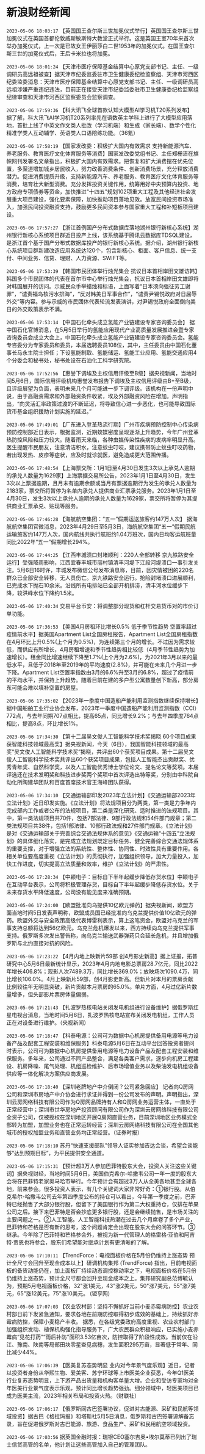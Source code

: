 # 新浪财经新闻
`2023-05-06 18:03:17` 【英国国王查尔斯三世加冕仪式举行】英国国王查尔斯三世加冕仪式在英国首都伦敦威斯敏斯特大教堂正式举行。这是英国王室70年来首次举办加冕仪式，上一次是已故女王伊丽莎白二世1953年的加冕仪式。在国王查尔斯三世的加冕仪式后，王后卡米拉也将加冕。

`2023-05-06 18:01:24` 【天津市医疗保障基金结算中心原党支部书记、主任、一级调研员高远祖被查】据天津市纪委监委驻市卫生健康委纪检监察组、天津市河西区纪委监委消息：天津市医疗保障基金结算中心原党支部书记、主任、一级调研员高远祖涉嫌严重违纪违法，目前正在接受天津市纪委监委驻市卫生健康委纪检监察组纪律审查和天津市河西区监察委员会监察调查。

`2023-05-06 17:59:36` 【科大讯飞全球首款认知大模型AI学习机T20系列发布】 据了解，科大讯飞AI学习机T20系列率先在语数英主学科上进行了大模型应用落地，首批上线了中英文作文类人批改（学习机端）和生成（家长端）、数学个性化精准学类人互动辅学、英语类人口语陪练功能。（36氪）

`2023-05-06 17:58:19` 【国家发改委：积极扩大国内有效需求 支持新能源汽车、养老服务、教育医疗文化体育服务等消费】国家发改委党组书记、主任郑栅洁在旗帜网刊发署名文章指出，积极扩大国内有效需求。把恢复和扩大消费摆在优先位置，多渠道增加城乡居民收入，努力改善消费条件、创新消费场景，充分释放消费潜力。促进消费提质升级，支持新能源汽车、养老服务、教育医疗文化体育服务等消费，培育壮大新型消费。充分发挥投资关键作用，统筹用好中央预算内投资、地方政府专项债券等资金，加快推进“十四五”规划102项重大工程及其他经济社会发展重大项目建设，强化要素保障，加快推动项目落地见效。放宽民间投资市场准入，加强民间投资融资支持，鼓励更多民间资本参与国家重大工程和补短板项目建设。

`2023-05-06 17:57:27` 【浙江首例国产分布式数据库落地湖州银行新核心系统】湖州银行新核心系统项目群近日投产上线，该系统基于腾讯云数据库TDSQL建设，是浙江首个基于国产分布式数据库投产的银行新核心系统。据介绍，湖州银行新核心系统项目群新建改造应用系统达120个，包含新核心、柜面、客户信息、统一支付、中间业务、信贷、理财、人力资源、SWIFT等。

`2023-05-06 17:53:39` 【韩国市民团体举行烛光集会 抗议日本首相岸田文雄访韩】韩国多个市民团体的代表在首尔市中心举行烛光集会，抗议日本首相岸田文雄即将对韩国展开的访问。示威民众手举蜡烛和标语，上面写着“日本须向强征劳工谢罪”，“谴责福岛核污水排海”，“反对韩美日军事合作”，“谴责尹锡悦政府对日屈辱外交”等内容。参与示威的市民团体代表轮流发表演讲，对尹锡悦政府全面倒向美日的外交政策表示不满。

`2023-05-06 17:53:14` 【中国石化牵头成立氢能产业链建设专家咨询委员会】 据中国石化官博消息，在5月5日举行的氢能应用现代产业高质量发展推进会暨专家咨询委员会成立大会上，中国石化牵头成立氢能产业链建设专家咨询委员会。氢能专咨委分为专家委员和委员，本届选聘委员108位，其中，主任委员由中国石化董事长马永生院士担任；下设氢能制取、氢能储运、氢能工业应用、氢能交通应用4个分委会和秘书处，秘书处设在石油化工科学研究院。

`2023-05-06 17:52:56` 【惠誉下调埃及主权信用评级至B级】据央视新闻，当地时间5月6日，国际信用评级机构惠誉发布报告下调埃及主权信用评级由B+至B级，且评级展望为负面，表明未来几个月可能进一步下调评级。该机构在一份声明中说，由于高融资需求和外部融资条件收紧，埃及外部融资风险在增加。声明指出，“向灵活汇率政策过渡的不断延迟，将导致信心进一步恶化，也可能导致国际货币基金组织援助计划实施的延迟。”

`2023-05-06 17:49:01` 【广东进入登革热流行期】广州市疾病预防控制中心传染病预防控制部近日表示，根据监测，近期蚊媒密度呈现逐渐上升趋势，今年广州登革热防控风险和压力较大。随着雨天来临，各种虫媒传染性疾病的发病率明显升高。医生提醒市民朋友，注意清洁积水，注意蚊虫叮咬，建议携带防止蚊虫叮咬药物，若出现发热、皮疹等症状，应及时就诊就医，避免造成更大范围传播。

`2023-05-06 17:48:54` 【上海票交所：1月1日至4月30日发生3次以上承兑人逾期的承兑人数量为1629家】上海票据交易所公告，2023年1月1日至4月30日，发生3次以上票据逾期，且月末有逾期余额或当月有票据逾期行为发生的承兑人数量为2183家，票交所将暂停为名单内承兑人提供商业汇票承兑服务。2023年1月1日至4月30日，发生3次以上承兑人逾期的承兑人数量为1629家，票交所将暂停为其提供商业汇票承兑、贴现等服务。

`2023-05-06 17:46:28` 【海航航空集团：“五一”假期运送旅客约147万人次】 据海航航空集团官微消息，2023年4月29日至5月3日，海航航空集团“五一”假期民航运输旅客约147万人次，国内航线共执行航班约1.04万班次，国内日均客运航班量同比2022年“五一”假期增长294%。

`2023-05-06 17:44:25` 【江西丰城溃口封堵顺利：220人全部转移 京九铁路安全运行】受强降雨影响，江西宜春丰城市丽村镇清丰河堤下江段河堤溃口一事引发关注。5月6日16时许，丰城发布微信公号发布消息称，目前，因灾情被困的220名群众已全部安全转移，无人员伤亡。京九铁路安全运行。抢险封堵溃口进展顺利，已完成水下抛石10余米。沿线所有电排站已全部开机排涝，清丰河水位缓步下降，较洪峰水位下降约1.5米。

`2023-05-06 17:40:34` 交易平台币安：将调整部分现货和杠杆交易货币对的市价订单功能。

`2023-05-06 17:36:53` 【美国4月房租环比增长0.5% 低于季节性趋势 空置率超过疫情前水平】据美国Apartment List全国房租报告，Apartment List全国房租指数在4月环比上升0.5%(上个月为0.5%)，为连续第三个月的增长。不过因为需求较低，而供应有所增长，4月房租增速和季节性趋势相比较低（4月季节性趋势为加速增长）。租金同比增速继续下降至1.7%(上个月为2.6%)，为2021年3月以来的最低水平，且低于2018年至2019年的平均速度(2.8%)，并可能在未来几个月进一步下降。Apartment List空置率指数由3月的6.6%升至3月的6.8%，超过了疫情前的平均水平，并保持上升趋势。随着目前在建的多户型公寓数量创下新高，部分房东可能会难以填补空置的房屋。

`2023-05-06 17:35:02` 【2023年一季度中国造船产能利用监测指数继续保持增长】据中国船舶工业行业协会发布，2023年一季度中国造船产能利用监测指数（CCI）772点，与去年同期707点相比，提高65点，同比增长9.2%；与去年四季度764点相比，提高8点，环比增长1%。

`2023-05-06 17:34:30` 【第十二届吴文俊人工智能科学技术奖揭晓 60个项目成果获智能科技领域最高奖】据央视新闻，今天（6日），我国智能科技领域的最高奖“吴文俊人工智能科学技术奖”揭晓，共评出60个获奖项目成果。第十二届吴文俊人工智能科学技术奖共评出60个获奖项目成果，包括人工智能杰出贡献奖、优秀青年奖、自然科学奖，以及人工智能优秀博士学位论文、提名论文等奖项。本届评选还在技术发明奖和科技进步奖两个奖项中首次评选出特等奖，分别由中科院自动化所陶建华团队和百度首席技术官王海峰团队获得。

`2023-05-06 17:34:10` 【交通运输部印发2023年立法计划】《交通运输部2023年立法计划》近日印发实施。《立法计划》将法规项目分为两类，第一类是力争年内完成部内工作或者公布的法规项目，第二类是深化研究、适时推进的法规项目。其中，第一类法规项目共70件，包括7部法律、9部行政法规和54件部门规章；第二类法规项目共38件，包括1部法律、10部行政法规和27件部门规章。《立法计划》是对《交通运输部关于完善综合交通法规体系的意见》《交通运输“十四五”立法规划》的具体细化落实，是完成立法规划既定目标任务、健全完善综合交通法规体系的重要支撑，对于增强立法的系统性、整体性、协同性、时效性具有重要作用。各相关单位要高度重视《立法计划》的贯彻执行，加强组织领导，加大力量投入，加快工作进度，切实提高立法质量和效率，维护《立法计划》的严肃性。

`2023-05-06 17:28:34` 【中颖电子：目标自下半年起缓步降低存货水位】中颖电子在互动平台表示，公司将积极管理存货，目标自下半年起缓步降低存货水位。关于未来存货水平降低速度，公司没有能见度来准确预期。

`2023-05-06 17:24:00` 【欧盟批准向乌提供10亿欧元弹药】据央视新闻，欧盟方面当地时间5日发表声明称，欧盟成员国已经批准向乌克兰提供价值10亿欧元的弹药。欧盟外交与安全政策高级代表博雷利表示，算上这笔资金，欧盟对乌克兰的军事支持总额将达到56亿欧元。乌克兰危机爆发以来，西方持续向乌克兰提供军事支持。俄罗斯多次发出警告称，向乌克兰输送武器弹药只会延长危机，并且增加俄罗斯与北约直接对抗的风险。

`2023-05-06 17:23:22` 【4月内地上映新片59部 创4月影史新高】据上证报，拓普研究中心5月6日最新统计显示，2023年4月内地电影总票房28.7亿元，同比2022年增长406.8%；观影人次7489.3万，同比增长369.0%；放映场次1090.4万，同比增长106.0%。4月上映新片59部，创4月影史新高。但新片对本月的票房贡献比例较往年无明显突破，新片贡献本月票房的65.0%。单片方面，4月过亿新片数量增多，但头部影片票房体量偏弱。

`2023-05-06 17:21:43` 【扎波罗热核电站关闭发电机组进行设备维护】据俄罗斯红星电视台消息，当地时间5月6日，扎波罗热核电站宣布关闭发电机组，工作人员正在对设备进行维护。（央视新闻）

`2023-05-06 17:18:47` 【科泰电源：公司可为数据中心机房提供备用电源等电力设备产品及配套工程安装和维保服务】科泰电源5月6日在互动平台回答投资者提问时表示，公司可为数据中心机房提供备用电源等电力设备产品及配套工程安装和维保服务。多年来，公司通过不同产品整合，满足各类客户需求，逐步向机房工程建设、机房降噪、尾气处理、机组巡检维护、后市场增值业务以及柴油发电机组设备供应等一体化解决方案供应商发展。

`2023-05-06 17:18:40` 【深圳老牌地产中介倒闭？公司紧急回应】 记者向Q房网公司和深圳市房地产中介协会进行求证并得到一份公司发布的声明。声明指出，深圳云房网络科技有限公司作为Q房网品牌持有人和Q房网业务运营主体，一直处于正常经营中；深圳市世华房地产投资顾问有限公司作为深圳云房网络科技有限公司全资子公司，仅被授权在深圳地区开展Q房网直营业务，目前深圳地区业务模式全部转为加盟，加盟业务也在正常运转经营；深圳云房网络科技有限公司在全国其他城市的授权加盟业务和直营业务均正常经营。（证券时报）

`2023-05-06 17:18:10` 苏丹“快速支援部队”领导人证实参加吉达会谈，希望会谈能够“达到预期目标”，为平民提供安全通道。

`2023-05-06 17:15:31` 【预计超3万人参加巴菲特股东大会，投资人关注这些关键词】据央视财经，当地时间5月6日，美国伯克希尔-哈撒韦公司一年一度的股东大会将在巴菲特老家奥马哈市举行。今年预计会有超过3万人从全美各地甚至全球各地，前来参会。很多投资人表示，有几个关键词大家非常好奇：①银行股。从伯克希尔-哈撒韦公司去年第四季度公布的持仓可以看出，今年第一季度之前，巴菲特已经抛售了大部分银行股，但留下了美国银行作为第二大权重持仓，仅排在苹果公司之后。接下来巴菲特是否会抄底更多银行股，还是会继续抛售，是市场关注的主要问题之一。②人工智能。人工智能科技热潮在过去几个月席卷了多个产业， 巴菲特和芒格是否有新的思考，这个问题肯定会出现在股东大会的问答环节。③继承。今年除了巴菲特和芒格参会外，被视为新一代管理人的格雷格·亚伯和阿吉特·贾恩也将参会，股东们希望能对继承计划有更清晰的了解。

`2023-05-06 17:10:11` 【TrendForce：电视面板价格在5月份仍维持上涨态势 预计全尺寸会回升至现金成本以上】研调机构集邦 (TrendForce) 指出，目前电视面板的备货动能仍在，加上面板厂持续动态调控稼动率之下，电视面板价格在5月份仍维持上涨态势，预计全尺寸都会回升至现金成本之上。集邦研究副总范博毓认为，预期5月电视面板价格，32"涨1美元，43"涨2美元，50"涨7美元，55"涨7美元，65"涨12美元，75"涨10美元。 (钜亨网)

`2023-05-06 17:07:03` 【农业农村部：坚持不懈抓好当前小麦赤霉病防控】农业农村部日前下发紧急通知，要求各地在前期防控取得初步成效的基础上，持续抓好赤霉病防控，保障小麦稳产丰收。 据悉，在各级党委政府高度重视、农业农村部门加强组织发动、植保机构强化指导服务下，广大农民群众积极响应，已实施小麦赤霉病“见花打药”“雨后补防”面积3.53亿亩次，防控取得了阶段性成效。当前仅在沿江、豫南、陕南等局部田块零星查见病穗，发生面积295万亩，显著低于常年、同比减少44%。

`2023-05-06 17:06:39` 【医美复苏态势明显 业内对今年景气度乐观】近日，记者以投资者身份从华熙生物、爱美客、苏宁环球等上市医美企业获悉，今年Q1医美行业复苏态势明显，上下游产品出货量和机构客单量大增。企业和受访专家均对全年医美行业景气度表示乐观，预计同比增长趋势强劲。细分领域中，轻医美项目已成为医美主流，2023年相关布局和投资火热。（财联社）

`2023-05-06 17:06:17` 【俄罗斯同古巴签署协议，促进对古能源、采矿和民航等领域投资】据古巴《格拉玛报》和塔斯社5月5日消息，俄罗斯和古巴签署谅解备忘录，旨在促进俄罗斯对古巴能源、旅游、食品生产、采矿和民用航空领域投资。

`2023-05-06 17:03:56` 据英国金融时报：瑞银CEO塞尔吉奥•埃尔莫蒂已列出了瑞士信贷高管的名单，他计划让这些高管加入自己的管理团队。

